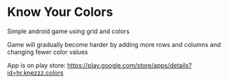 # Know Your Colors
Simple android game using grid and colors

Game will gradually become harder by adding more rows and columns and changing fewer color values

App is on play store: https://play.google.com/store/apps/details?id=hr.knezzz.colors
